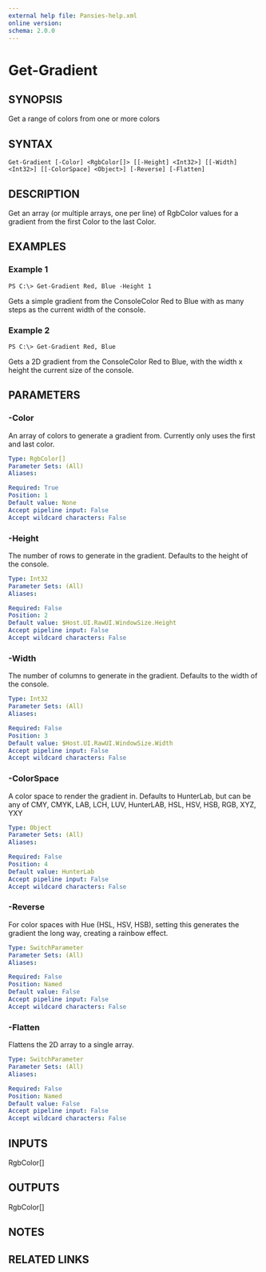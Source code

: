 ```yaml
---
external help file: Pansies-help.xml
online version: 
schema: 2.0.0
---
```


# Get-Gradient

## SYNOPSIS
Get a range of colors from one or more colors

## SYNTAX

```
Get-Gradient [-Color] <RgbColor[]> [[-Height] <Int32>] [[-Width] <Int32>] [[-ColorSpace] <Object>] [-Reverse] [-Flatten]
```

## DESCRIPTION
Get an array (or multiple arrays, one per line) of RgbColor values for a gradient from the first Color to the last Color.

## EXAMPLES

### Example 1
```
PS C:\> Get-Gradient Red, Blue -Height 1
```

Gets a simple gradient from the ConsoleColor Red to Blue with as many steps as the current width of the console.

### Example 2
```
PS C:\> Get-Gradient Red, Blue
```

Gets a 2D gradient from the ConsoleColor Red to Blue, with the width x height the current size of the console.

## PARAMETERS

### -Color
An array of colors to generate a gradient from. Currently only uses the first and last color.

```yaml
Type: RgbColor[]
Parameter Sets: (All)
Aliases: 

Required: True
Position: 1
Default value: None
Accept pipeline input: False
Accept wildcard characters: False
```

### -Height
The number of rows to generate in the gradient. Defaults to the height of the console.

```yaml
Type: Int32
Parameter Sets: (All)
Aliases: 

Required: False
Position: 2
Default value: $Host.UI.RawUI.WindowSize.Height
Accept pipeline input: False
Accept wildcard characters: False
```

### -Width
The number of columns to generate in the gradient. Defaults to the width of the console.

```yaml
Type: Int32
Parameter Sets: (All)
Aliases: 

Required: False
Position: 3
Default value: $Host.UI.RawUI.WindowSize.Width
Accept pipeline input: False
Accept wildcard characters: False
```

### -ColorSpace
A color space to render the gradient in. Defaults to HunterLab, but can be any of 
CMY, CMYK, LAB, LCH, LUV, HunterLAB, HSL, HSV, HSB, RGB, XYZ, YXY

```yaml
Type: Object
Parameter Sets: (All)
Aliases: 

Required: False
Position: 4
Default value: HunterLab
Accept pipeline input: False
Accept wildcard characters: False
```

### -Reverse
For color spaces with Hue (HSL, HSV, HSB), setting this generates the gradient the long way, creating a rainbow effect.

```yaml
Type: SwitchParameter
Parameter Sets: (All)
Aliases: 

Required: False
Position: Named
Default value: False
Accept pipeline input: False
Accept wildcard characters: False
```

### -Flatten
Flattens the 2D array to a single array.

```yaml
Type: SwitchParameter
Parameter Sets: (All)
Aliases: 

Required: False
Position: Named
Default value: False
Accept pipeline input: False
Accept wildcard characters: False
```

## INPUTS
RgbColor[]

## OUTPUTS
RgbColor[]

## NOTES

## RELATED LINKS
 